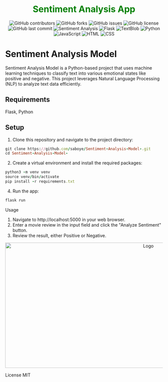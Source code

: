 ### <h1 align="center" style="color:green;" id="heading">Sentiment Analysis App</h1>

<p align="center">
  <img src="https://img.shields.io/github/contributors/saboye/Sentiment-Analysis-Model-?color=green&logo=github&style=for-the-badge" alt="GitHub contributors">
  <img src="https://img.shields.io/github/forks/saboye/Sentiment-Analysis-Model-?logo=github&style=for-the-badge" alt="GitHub forks">
  <img src="https://img.shields.io/github/issues-raw/saboye/Sentiment-Analysis-Model-?style=for-the-badge" alt="GitHub issues">
  <img src="https://img.shields.io/github/license/saboye/Sentiment-Analysis-Model-?label=license&style=for-the-badge" alt="GitHub license">
  <img src="https://img.shields.io/github/last-commit/saboye/Sentiment-Analysis-Model-?style=for-the-badge" alt="GitHub last commit">
  <img src="https://img.shields.io/badge/Sentiment%20Analysis-brightgreen?style=for-the-badge&logo=ai&logoColor=white" alt="Sentiment Analysis">
  <img src="https://img.shields.io/badge/Framework-Flask-blue?style=for-the-badge&logo=flask" alt="Flask">
  <img src="https://img.shields.io/badge/Powered%20by-TextBlob-brightgreen?style=for-the-badge&logo=library" alt="TextBlob">
  <img src="https://img.shields.io/badge/Language-Python-blue?style=for-the-badge&logo=python" alt="Python">
  <img src="https://img.shields.io/badge/Language-JavaScript-yellow?style=for-the-badge&logo=javascript" alt="JavaScript">
  <img src="https://img.shields.io/badge/Language-HTML-orange?style=for-the-badge&logo=html5" alt="HTML">
  <img src="https://img.shields.io/badge/Language-CSS-blue?style=for-the-badge&logo=css3" alt="CSS">
</p>



# Sentiment Analysis Model

Sentiment Analysis Model is a Python-based project that uses machine learning techniques to classify text into various emotional states like positive and negative. This project leverages Natural Language Processing (NLP) to analyze text data efficiently.

## Requirements
 Flask, Python

## Setup
 1. Clone this repository and navigate to the project directory:

```ruby
git clone https://github.com/saboye/Sentiment-Analysis-Model-.git
cd Sentiment-Analysis-Model-
```

2. Create a virtual environment and install the required packages:

  ```ruby
  python3 -m venv venv
  source venv/bin/activate
  pip install -r requirements.txt
  ```

  4. Run the app:
  
  ```ruby
  flask run
  ```

Usage

  1. Navigate to http://localhost:5000 in your web browser.
  2. Enter a movie review in the input field and click the "Analyze Sentiment" button.
  3. Review the result, either Positive or Negative. 

<p align="center">
  <a>
    <img src="/static/week-5-nlp.gif" alt="Logo" width="900" height="400">
  </a>

License
MIT
